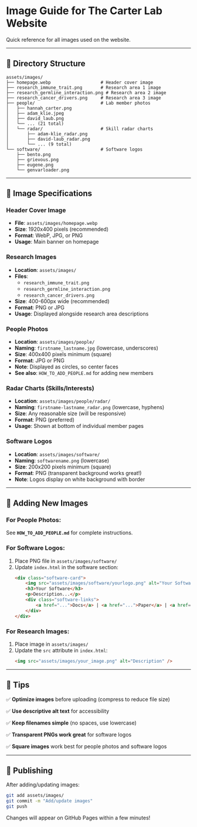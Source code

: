 # Image Guide for The Carter Lab Website

Quick reference for all images used on the website.

---

## 📁 Directory Structure

```
assets/images/
├── homepage.webp                   # Header cover image
├── research_immune_trait.png       # Research area 1 image
├── research_germline_interaction.png # Research area 2 image
├── research_cancer_drivers.png     # Research area 3 image
├── people/                         # Lab member photos
│   ├── hannah_carter.png
│   ├── adam_klie.jpeg
│   ├── david_laub.png
│   └── ... (21 total)
│   └── radar/                      # Skill radar charts
│       ├── adam-klie_radar.png
│       ├── david-laub_radar.png
│       └── ... (9 total)
└── software/                       # Software logos
    ├── bento.png
    ├── grievous.png
    ├── eugene.png
    └── genvarloader.png
```

---

## 🎨 Image Specifications

### Header Cover Image
- **File**: `assets/images/homepage.webp`
- **Size**: 1920x400 pixels (recommended)
- **Format**: WebP, JPG, or PNG
- **Usage**: Main banner on homepage

### Research Images
- **Location**: `assets/images/`
- **Files**:
  - `research_immune_trait.png`
  - `research_germline_interaction.png`
  - `research_cancer_drivers.png`
- **Size**: 400-600px wide (recommended)
- **Format**: PNG or JPG
- **Usage**: Displayed alongside research area descriptions

### People Photos
- **Location**: `assets/images/people/`
- **Naming**: `firstname_lastname.jpg` (lowercase, underscores)
- **Size**: 400x400 pixels minimum (square)
- **Format**: JPG or PNG
- **Note**: Displayed as circles, so center faces
- **See also**: `HOW_TO_ADD_PEOPLE.md` for adding new members

### Radar Charts (Skills/Interests)
- **Location**: `assets/images/people/radar/`
- **Naming**: `firstname-lastname_radar.png` (lowercase, hyphens)
- **Size**: Any reasonable size (will be responsive)
- **Format**: PNG (preferred)
- **Usage**: Shown at bottom of individual member pages

### Software Logos
- **Location**: `assets/images/software/`
- **Naming**: `softwarename.png` (lowercase)
- **Size**: 200x200 pixels minimum (square)
- **Format**: PNG (transparent background works great!)
- **Note**: Logos display on white background with border

---

## 📝 Adding New Images

### For People Photos:
See **`HOW_TO_ADD_PEOPLE.md`** for complete instructions.

### For Software Logos:
1. Place PNG file in `assets/images/software/`
2. Update `index.html` in the software section:
   ```html
   <div class="software-card">
       <img src="assets/images/software/yourlogo.png" alt="Your Software" class="software-logo" />
       <h3>Your Software</h3>
       <p>Description...</p>
       <div class="software-links">
           <a href="...">Docs</a> | <a href="...">Paper</a> | <a href="...">GitHub</a>
       </div>
   </div>
   ```

### For Research Images:
1. Place image in `assets/images/`
2. Update the `src` attribute in `index.html`:
   ```html
   <img src="assets/images/your_image.png" alt="Description" />
   ```

---

## 🔧 Tips

✅ **Optimize images** before uploading (compress to reduce file size)

✅ **Use descriptive alt text** for accessibility

✅ **Keep filenames simple** (no spaces, use lowercase)

✅ **Transparent PNGs work great** for software logos

✅ **Square images** work best for people photos and software logos

---

## 🚀 Publishing

After adding/updating images:

```bash
git add assets/images/
git commit -m "Add/update images"
git push
```

Changes will appear on GitHub Pages within a few minutes!
